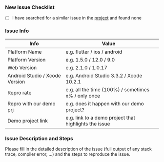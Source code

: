 ### New Issue Checklist

- [ ] I have searched for a similar issue in the [project](https://github.com/tautalos/web/issues) and found none

### Issue Info

| Info                           | Value                                                 |      |
| ------------------------------ | ----------------------------------------------------- | ---- |
| Platform Name                  | e.g. flutter / ios / android                          |      |
| Platform Version               | e.g.  1.5.0 / 12.0 / 9.0                              |      |
| Web Version                    | e.g.  2.1.0 / 1.0.17                                  |      |
| Android Studio / Xcode Version | e.g. Android Studio 3.3.2 / Xcode 10.2.1              |      |
| Repro rate                     | e.g. all the time (100%) / sometimes x% / only once   |      |
| Repro with our demo prj        | e.g. does it happen with our demo project?            |      |
| Demo project link              | e.g. link to a demo project that highlights the issue |      |

### Issue Description and Steps

Please fill in the detailed description of the issue (full output of any stack trace, compiler error, ...) and the steps to reproduce the issue.

